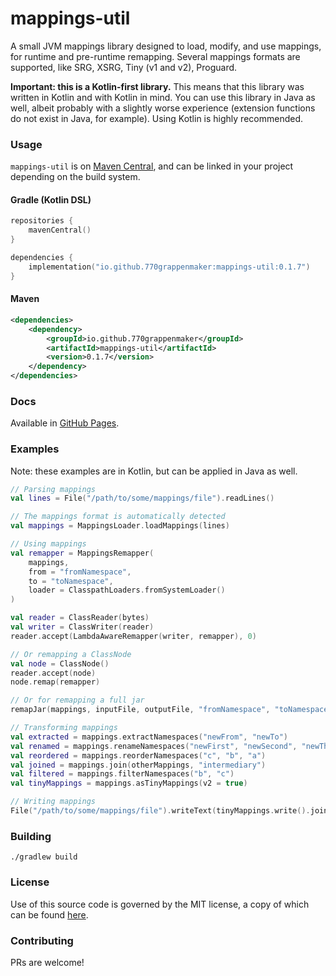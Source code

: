 # mappings-util
A small JVM mappings library designed to load, modify, and use mappings, for runtime and pre-runtime remapping.
Several mappings formats are supported, like SRG, XSRG, Tiny (v1 and v2), Proguard.

**Important: this is a Kotlin-first library.** This means that this library was written in Kotlin and with Kotlin in mind. You can use this library in Java as well, albeit probably with a slightly worse experience (extension functions do not exist in Java, for example). Using Kotlin is highly recommended.

### Usage
`mappings-util` is on [Maven Central](https://central.sonatype.com/artifact/io.github.770grappenmaker/mappings-util), 
and can be linked in your project depending on the build system.

#### Gradle (Kotlin DSL)
```kotlin
repositories {
    mavenCentral()
}

dependencies {
    implementation("io.github.770grappenmaker:mappings-util:0.1.7")
}
```
#### Maven
```xml
<dependencies>
    <dependency>
        <groupId>io.github.770grappenmaker</groupId>
        <artifactId>mappings-util</artifactId>
        <version>0.1.7</version>
    </dependency>
</dependencies>
```

### Docs
Available in [GitHub Pages](https://770grappenmaker.github.io/mappings-util/mappings-util/).

### Examples
Note: these examples are in Kotlin, but can be applied in Java as well.
```kt
// Parsing mappings
val lines = File("/path/to/some/mappings/file").readLines()

// The mappings format is automatically detected
val mappings = MappingsLoader.loadMappings(lines)

// Using mappings
val remapper = MappingsRemapper(
    mappings,
    from = "fromNamespace",
    to = "toNamespace",
    loader = ClasspathLoaders.fromSystemLoader()
)

val reader = ClassReader(bytes)
val writer = ClassWriter(reader)
reader.accept(LambdaAwareRemapper(writer, remapper), 0)

// Or remapping a ClassNode
val node = ClassNode()
reader.accept(node)
node.remap(remapper)

// Or for remapping a full jar
remapJar(mappings, inputFile, outputFile, "fromNamespace", "toNamespace")

// Transforming mappings
val extracted = mappings.extractNamespaces("newFrom", "newTo")
val renamed = mappings.renameNamespaces("newFirst", "newSecond", "newThird")
val reordered = mappings.reorderNamespaces("c", "b", "a")
val joined = mappings.join(otherMappings, "intermediary")
val filtered = mappings.filterNamespaces("b", "c")
val tinyMappings = mappings.asTinyMappings(v2 = true)

// Writing mappings
File("/path/to/some/mappings/file").writeText(tinyMappings.write().joinToString("\n"))
```

### Building
```shell
./gradlew build
```

### License
Use of this source code is governed by the MIT license, a copy of which can be found [here](LICENSE.md).

### Contributing
PRs are welcome!